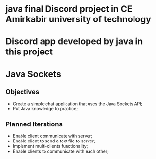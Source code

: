 # java final Discord project in CE Amirkabir university of technology 
# Discord app developed by java in this project
# Java Sockets


## Objectives

- Create a simple chat application that uses the Java Sockets API;
- Put Java knowledge to practice;

## Planned Iterations

- Enable client communicate with server;
- Enable client to send a text file to server;
- Implement multi-clients functionality;
- Enable clients to communicate with each other;
